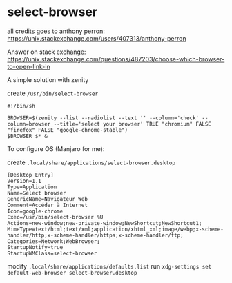 # select-browser

all credits goes to anthony perron: https://unix.stackexchange.com/users/407313/anthony-perron

Answer on stack exchange:
https://unix.stackexchange.com/questions/487203/choose-which-browser-to-open-link-in



A simple solution with zenity

create `/usr/bin/select-browser`

```
#!/bin/sh

BROWSER=$(zenity --list --radiolist --text '' --column='check' --column=browser --title='select your browser' TRUE "chromium" FALSE "firefox" FALSE "google-chrome-stable")
$BROWSER $* &

```
To configure OS (Manjaro for me):

create `.local/share/applications/select-browser.desktop`
```
[Desktop Entry]
Version=1.1
Type=Application
Name=Select browser
GenericName=Navigateur Web
Comment=Accéder à Internet
Icon=google-chrome
Exec=/usr/bin/select-browser %U
Actions=new-window;new-private-window;NewShortcut;NewShortcut1;
MimeType=text/html;text/xml;application/xhtml_xml;image/webp;x-scheme-handler/http;x-scheme-handler/https;x-scheme-handler/ftp;
Categories=Network;WebBrowser;
StartupNotify=true
StartupWMClass=select-browser

```


modify `.local/share/applications/defaults.list`
run `xdg-settings set default-web-browser select-browser.desktop`
